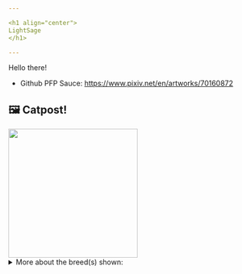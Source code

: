 ```yaml
---

<h1 align="center">
LightSage
</h1>

---
```


Hello there!


- Github PFP Sauce: https://www.pixiv.net/en/artworks/70160872


## 🖼️ Catpost!

<sub>
    <img src="https://cdn2.thecatapi.com/images/e9GFNGkwq.jpg" height="256">
</sub>


<details>
<summary>More about the breed(s) shown:</summary>

Breed: Tonkinese

Description: Intelligent and generous with their affection, a Tonkinese will supervise all activities with curiosity. Loving, social, active, playful, yet content to be a lap cat

Links:
<ul>
  <li>CFA http://cfa.org/Breeds/BreedsSthruT/Tonkinese.aspx</li>
  <li>Wikipedia https://en.wikipedia.org/wiki/Tonkinese_(cat)</li>
</ul> 

</details>
